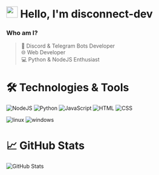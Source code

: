   # <img src="https://media.giphy.com/media/hvRJCLFzcasrR4ia7z/giphy.gif" width="30px"> Hello, I'm disconnect-dev
  
  ### Who am I?
  > 🤖 Discord & Telegram Bots Developer  
  > 🌐 Web Developer  
  > 💻 Python & NodeJS Enthusiast

  # 🛠 Technologies & Tools
  
  ![NodeJS](https://img.shields.io/badge/-NodeJS-090909?style=for-the-badge&logo=node.js&logoColor=339933)
  ![Python](https://img.shields.io/badge/-Python-090909?style=for-the-badge&logo=python&logoColor=3776AB)
  ![JavaScript](https://img.shields.io/badge/-JavaScript-090909?style=for-the-badge&logo=javascript&logoColor=F7DF1E)
  ![HTML](https://img.shields.io/badge/-HTML-090909?style=for-the-badge&logo=html5&logoColor=E34F26)
  ![CSS](https://img.shields.io/badge/-CSS-090909?style=for-the-badge&logo=css3&logoColor=1572B6)
  
  ![linux](https://img.shields.io/badge/-linux-090909?style=for-the-badge&logo=linux&logoColor=FCC624)
  ![windows](https://img.shields.io/badge/-windows-090909?style=for-the-badge&logo=windows&logoColor=0078D6)

  # 📈 GitHub Stats
  ![GitHub Stats](https://github-readme-stats.vercel.app/api?username=disconnect-dev&show_icons=true&theme=dark&hide_border=true)
</div>
